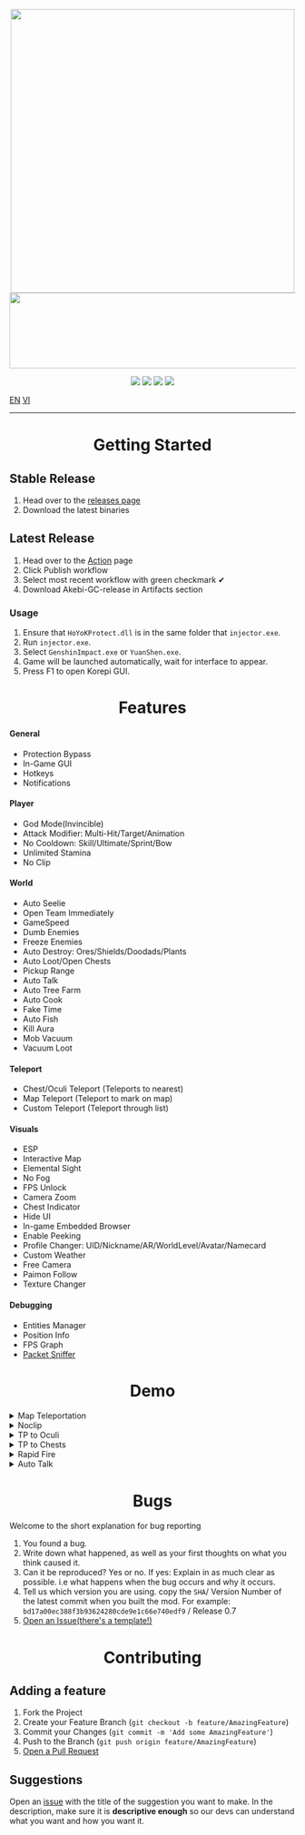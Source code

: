 <p align="center">
  <a href="#"><img width="500" height="500" src="https://cdn-icons-png.flaticon.com/512/6342/6342526.png"></a>
  <a href="#"><img width="690" height="133" src="https://share.creavite.co/FBkHy3zbN4CgWCr0.gif"></a>
</p>

<p align="center">
	<a href="https://github.com/Korepi/Korepi/releases/latest"><img src="https://img.shields.io/github/v/release/Korepi/Korepi?style=for-the-badge"></a>
	<a href="https://github.com/Korepi/Korepi/releases"><img src="https://img.shields.io/github/downloads/Korepi/Korepi/total.svg?style=for-the-badge"></a>
	<a href="https://github.com/Korepi/Korepi/graphs/contributors"><img src="https://img.shields.io/github/contributors/Korepi/Korepi?style=for-the-badge&color=red"></a>
	<a href="https://discord.gg/8UZbDtEvrW"><img src="https://img.shields.io/discord/440536354544156683?label=Discord&logo=discord&style=for-the-badge&color=blueviolet"></a>
</p>

[EN](README.md) [VI](README_vn-vn.md)

---

<h1 align="center">Getting Started</h1>

## Stable Release
1. Head over to the [releases page](https://github.com/Korepi/Korepi/releases)
2. Download the latest binaries

## Latest Release
1. Head over to the [Action](https://github.com/Korepi/Korepi/actions) page
1. Click Publish workflow
1. Select most recent workflow with green checkmark ✔
4. Download Akebi-GC-release in Artifacts section

### Usage
1. Ensure that `HoYoKProtect.dll` is in the same folder that `injector.exe`.
2. Run `injector.exe`.
3. Select `GenshinImpact.exe` or `YuanShen.exe`.
4. Game will be launched automatically, wait for interface to appear.
5. Press F1 to open Korepi GUI.

<h1 align="center">Features</h1>

#### General
- Protection Bypass
- In-Game GUI
- Hotkeys
- Notifications

#### Player
- God Mode(Invincible)
- Attack Modifier: Multi-Hit/Target/Animation
- No Cooldown: Skill/Ultimate/Sprint/Bow
- Unlimited Stamina
- No Clip

#### World
- Auto Seelie
- Open Team Immediately
- GameSpeed
- Dumb Enemies
- Freeze Enemies
- Auto Destroy: Ores/Shields/Doodads/Plants
- Auto Loot/Open Chests
- Pickup Range
- Auto Talk
- Auto Tree Farm
- Auto Cook
- Fake Time
- Auto Fish
- Kill Aura
- Mob Vacuum
- Vacuum Loot

#### Teleport
- Chest/Oculi Teleport (Teleports to nearest)
- Map Teleport (Teleport to mark on map)
- Custom Teleport (Teleport through list)

#### Visuals 
- ESP
- Interactive Map
- Elemental Sight
- No Fog
- FPS Unlock
- Camera Zoom
- Chest Indicator
- Hide UI
- In-game Embedded Browser
- Enable Peeking
- Profile Changer: UID/Nickname/AR/WorldLevel/Avatar/Namecard
- Custom Weather
- Free Camera
- Paimon Follow
- Texture Changer

#### Debugging
- Entities Manager
- Position Info
- FPS Graph
- [Packet Sniffer](https://github.com/Akebi-Group/Akebi-PacketSniffer)

<h1 align="center">Demo</h1>

<details>
  <summary>Map Teleportation</summary>
  <img src="https://github.com/CallowBlack/gif-demos/blob/main/genshin-cheat/map-teleport-demo.gif"/>
</details>
<details>
  <summary>Noclip</summary>
  <img src="https://github.com/CallowBlack/gif-demos/blob/main/genshin-cheat/noclip-demo.gif"/>
</details>
<details>
  <summary>TP to Oculi</summary>
  <img src="https://github.com/CallowBlack/gif-demos/blob/main/genshin-cheat/oculi-teleport-demo.gif"/>
</details>
<details>
  <summary>TP to Chests</summary>
  <img src="https://github.com/CallowBlack/gif-demos/blob/main/genshin-cheat/chest-teleport-demo.gif"/>
</details>
<details>
  <summary>Rapid Fire</summary>
  <img src="https://github.com/CallowBlack/gif-demos/blob/main/genshin-cheat/rapid-fire-demo.gif"/>
</details>
<details>
  <summary>Auto Talk</summary>
  <img src="https://github.com/CallowBlack/gif-demos/blob/main/genshin-cheat/auto-talk-demo.gif"/>
</details>

<h1 align="center">Bugs</h1>

Welcome to the short explanation for bug reporting

1. You found a bug.
1. Write down what happened, as well as your first thoughts on what you think caused it.
1. Can it be reproduced? Yes or no. If yes: Explain in as much clear as possible. i.e what happens when the bug occurs and why it occurs. 
1. Tell us which version you are using. copy the `SHA`/ Version Number of the latest commit when you built the mod. For example: `bd17a00ec388f3b93624280cde9e1c66e740edf9` / Release 0.7
1. [Open an Issue(there's a template!)](https://github.com/Korepi/Korepi/issues)

<h1 align="center">Contributing</h1>


## Adding a feature
1. Fork the Project
1. Create your Feature Branch (`git checkout -b feature/AmazingFeature`)
1. Commit your Changes (`git commit -m 'Add some AmazingFeature'`)
1. Push to the Branch (`git push origin feature/AmazingFeature`)
2. [Open a Pull Request](https://github.com/Korepi/Korepi/pulls)

## Suggestions

Open an [issue](https://github.com/Korepi/Korepi/issues) with the title of the suggestion you want to make.
In the description, make sure it is **descriptive enough** so our devs can understand what you want and how you want it.  
